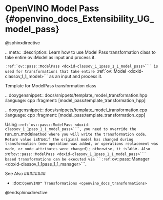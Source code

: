# OpenVINO Model Pass {#openvino_docs_Extensibility_UG_model_pass}

@sphinxdirective

.. meta::
   :description: Learn how to use Model Pass transformation class to take entire 
                 ov::Model as input and process it.


``:ref:`ov::pass::ModelPass <doxid-classov_1_1pass_1_1_model_pass>``` is used for transformations that take entire ``:ref:`ov::Model <doxid-classov_1_1_model>``` as an input and process it.

Template for ModelPass transformation class

.. doxygensnippet:: docs/snippets/template_model_transformation.hpp 
   :language: cpp 
   :fragment: [model_pass:template_transformation_hpp]

.. doxygensnippet:: docs/snippets/template_model_transformation.cpp
   :language: cpp
   :fragment: [model_pass:template_transformation_cpp]

Using ``:ref:`ov::pass::ModelPass <doxid-classov_1_1pass_1_1_model_pass>```, you need to override the ``run_on_model`` method where you will write the transformation code.
Return value is ``true`` if the original model has changed during transformation (new operation was added, or operations replacement was made, or node attributes were changed); otherwise, it is ``false``.
Also ``:ref:`ov::pass::ModelPass <doxid-classov_1_1pass_1_1_model_pass>``` based transformations can be executed via ``:ref:`ov::pass::Manager <doxid-classov_1_1pass_1_1_manager>```.

See Also
########

* :doc:`OpenVINO™ Transformations <openvino_docs_transformations>`

@endsphinxdirective
